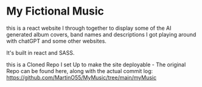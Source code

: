 # My Fictional Music

this is a react website I through together to display some of the AI generated album covers, band names and descriptions I got playing around with chatGPT and some other websites.

It's built in react and SASS.

this is a Cloned Repo I set Up to make the site deployable - The original Repo can be found here, along with the actual commit log: <https://github.com/MartinO55/MyMusic/tree/main/myMusic>
